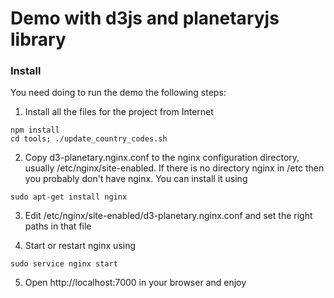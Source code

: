 Demo with d3js and planetaryjs library
=====================

### Install

You need doing to run the demo the following steps:

1) Install all the files for the project from Internet
```
npm install
cd tools; ./update_country_codes.sh
```

2) Copy d3-planetary.nginx.conf to the nginx configuration directory, usually /etc/nginx/site-enabled.
If there is no directory nginx in /etc then you probably don't have nginx. You can install it using
```
sudo apt-get install nginx
```

3) Edit /etc/nginx/site-enabled/d3-planetary.nginx.conf and set the right paths in that file

4) Start or restart nginx using
```
sudo service nginx start
```

5) Open http://localhost:7000 in your browser and enjoy
